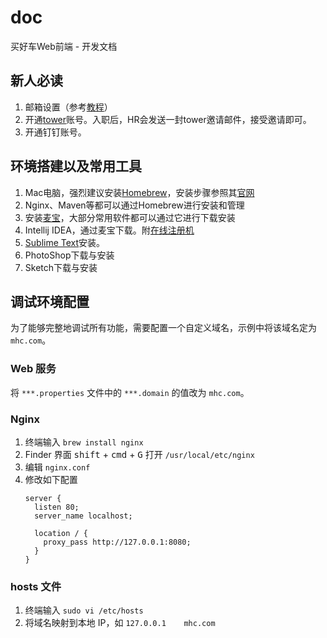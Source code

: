 # doc
买好车Web前端 - 开发文档

## 新人必读
1. 邮箱设置（参考[教程](https://tower.im/projects/3c8822895be84eb8935f4433772b5b9e/docs/1160acd8aeb54d408f6034412906da33/ "邮箱设置教程")）
2. 开通[tower](https://tower.im/ "tower")账号。入职后，HR会发送一封tower邀请邮件，接受邀请即可。
3. 开通钉钉账号。

## 环境搭建以及常用工具
1. Mac电脑，强烈建议安装[Homebrew](http://brew.sh/ "HomeBrew")，安装步骤参照其[官网](http://brew.sh/ "Homebrew官网")
2. Nginx、Maven等都可以通过Homebrew进行安装和管理
3. 安装[麦宝](http://www.macabc.com/ "麦宝")，大部分常用软件都可以通过它进行下载安装
4. Intellij IDEA，通过麦宝下载。附[在线注册机](http://macabc.com/detail.htm?app_id=4 "Intellij IDEA在线注册机")
5. [Sublime Text](http://www.sublimetext.com/ "Sublime Text")安装。
6. PhotoShop下载与安装
7. Sketch下载与安装

## 调试环境配置

为了能够完整地调试所有功能，需要配置一个自定义域名，示例中将该域名定为 `mhc.com`。

### Web 服务

将 `***.properties` 文件中的 `***.domain` 的值改为 `mhc.com`。

### Nginx

1. 终端输入 `brew install nginx`
2. Finder 界面 <kbd>shift</kbd> + <kbd>cmd</kbd> + <kbd>G</kbd> 打开 `/usr/local/etc/nginx`
3. 编辑 `nginx.conf`
4. 修改如下配置
    ```
    server {
      listen 80;
      server_name localhost;

      location / {
        proxy_pass http://127.0.0.1:8080;
      }
    }
    ```

### hosts 文件

1. 终端输入 `sudo vi /etc/hosts`
2. 将域名映射到本地 IP，如 `127.0.0.1    mhc.com`
